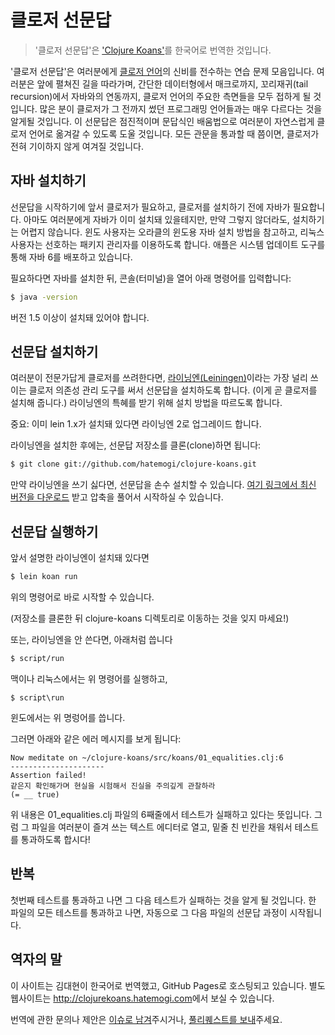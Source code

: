 # 클로저 선문답

> '클로저 선문답'은 ['Clojure Koans'](https://github.com/functional-koans/clojure-koans)를 한국어로 번역한 것입니다.

'클로저 선문답'은 여러분에게 [클로저 언어](http://clojure.org)의 신비를 전수하는 연습 문제 모음입니다. 여러분은 앞에 펼쳐진 길을 따라가며, 간단한 데이터형에서 매크로까지, 꼬리재귀(tail recursion)에서 자바와의 연동까지, 클로저 언어의 주요한 측면들을 모두 접하게 될 것입니다. 많은 분이 클로저가 그 전까지 썼던 프로그래밍 언어들과는 매우 다르다는 것을 알게될 것입니다. 이 선문답은 점진적이며 문답식인 배움법으로 여러분이 자연스럽게 클로저 언어로 옮겨갈 수 있도록 도울 것입니다. 모든 관문을 통과할 때 쯤이면, 클로저가 전혀 기이하지 않게 여겨질 것입니다.


## 자바 설치하기

선문답을 시작하기에 앞서 클로저가 필요하고, 클로저를 설치하기 전에 자바가 필요합니다. 아마도 여러분에게 자바가 이미 설치돼 있을테지만, 만약 그렇지 않더라도, 설치하기는 어렵지 않습니다. 윈도 사용자는 오라클의 윈도용 자바 설치 방법을 참고하고, 리눅스 사용자는 선호하는 패키지 관리자를 이용하도록 합니다. 애플은 시스템 업데이트 도구를 통해 자바 6를 배포하고 있습니다.

필요하다면 자바를 설치한 뒤, 콘솔(터미널)을 열어 아래 명령어를 입력합니다:

```sh
$ java -version
```

버전 1.5 이상이 설치돼 있어야 합니다.

## 선문답 설치하기

여러분이 전문가답게 클로저를 쓰려한다면, [라이닝엔(Leiningen)](http://leiningen.org)이라는 가장 널리 쓰이는 클로저 의존성 관리 도구를 써서 선문답을 설치하도록 합니다. (이게 곧 클로저를 설치해 줍니다.) 라이닝엔의 특혜를 받기 위해 설치 방법을 따르도록 합니다.

중요: 이미 lein 1.x가 설치돼 있다면 라이닝엔 2로 업그레이드 합니다.

라이닝엔을 설치한 후에는, 선문답 저장소를 클론(clone)하면 됩니다:

```sh
$ git clone git://github.com/hatemogi/clojure-koans.git
```

만약 라이닝엔을 쓰기 싫다면, 선문답을 손수 설치할 수 있습니다. [여기 링크에서 최신 버전을 다운로드](http://github.com/hatemogi/clojure-koans/releases) 받고 압축을 풀어서 시작하실 수 있습니다.


## 선문답 실행하기

앞서 설명한 라이닝엔이 설치돼 있다면

```sh
$ lein koan run
```

위의 명령어로 바로 시작할 수 있습니다.

(저장소를 클론한 뒤 clojure-koans 디렉토리로 이동하는 것을 잊지 마세요!)

또는, 라이닝엔을 안 쓴다면, 아래처럼 씁니다

```sh
$ script/run
```

맥이나 리눅스에서는 위 명령어를 실행하고,

```
$ script\run
```

윈도에서는 위 명렁어를 씁니다.

그러면 아래와 같은 에러 메시지를 보게 됩니다:

```plain
Now meditate on ~/clojure-koans/src/koans/01_equalities.clj:6
---------------------
Assertion failed!
같은지 확인해가며 현실을 시험해서 진실을 주의깊게 관찰하라
(= __ true)
```

위 내용은 01_equalities.clj 파일의 6째줄에서 테스트가 실패하고 있다는 뜻입니다. 그럼 그 파일을 여러분이 즐겨 쓰는 텍스트 에디터로 열고, 밑줄 친 빈칸을 채워서 테스트를 통과하도록 합시다!

## 반복

첫번째 테스트를 통과하고 나면 그 다음 테스트가 실패하는 것을 알게 될 것입니다. 한 파일의 모든 테스트를 통과하고 나면, 자동으로 그 다음 파일의 선문답 과정이 시작됩니다.


## 역자의 말

이 사이트는 김대현이 한국어로 번역했고, GitHub Pages로 호스팅되고 있습니다. 별도 웹사이트는 <http://clojurekoans.hatemogi.com>에서 보실 수 있습니다.

번역에 관한 문의나 제안은 [이슈로 남겨](https://github.com/hatemogi/clojure-koans/issues)주시거나, [풀리퀘스트를 보내](https://github.com/hatemogi/clojure-koans/pulls)주세요.
